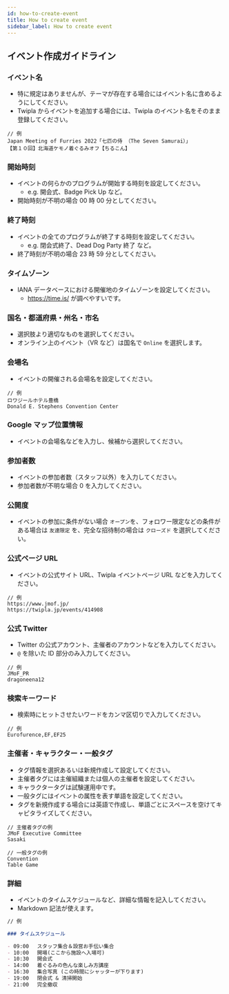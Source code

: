 ```yaml
---
id: how-to-create-event
title: How to create event
sidebar_label: How to create event
---
```


## イベント作成ガイドライン

### イベント名

- 特に規定はありませんが、テーマが存在する場合にはイベント名に含めるようにしてください。
- Twipla からイベントを追加する場合には、Twipla のイベント名をそのまま登録してください。

```
// 例
Japan Meeting of Furries 2022「七匹の侍 （The Seven Samurai）」
【第１０回】北海道ケモノ着ぐるみオフ【ちるこん】
```

### 開始時刻

- イベントの何らかのプログラムが開始する時刻を設定してください。
  - e.g. 開会式、Badge Pick Up など。
- 開始時刻が不明の場合 00 時 00 分としてください。

### 終了時刻

- イベントの全てのプログラムが終了する時刻を設定してください。
  - e.g. 閉会式終了、Dead Dog Party 終了 など。
- 終了時刻が不明の場合 23 時 59 分としてください。

### タイムゾーン

- IANA データベースにおける開催地のタイムゾーンを設定してください。
  - https://time.is/ が調べやすいです。

### 国名・都道府県・州名・市名

- 選択肢より適切なものを選択してください。
- オンライン上のイベント（VR など）は国名で `Online` を選択します。

### 会場名

- イベントの開催される会場名を設定してください。

```
// 例
ロワジールホテル豊橋
Donald E. Stephens Convention Center
```

### Google マップ位置情報

- イベントの会場名などを入力し、候補から選択してください。

### 参加者数

- イベントの参加者数（スタッフ以外）を入力してください。
- 参加者数が不明な場合 0 を入力してください。

### 公開度

- イベントの参加に条件がない場合 `オープン`を、フォロワー限定などの条件がある場合は `友達限定` を、完全な招待制の場合は `クローズド` を選択してください。

### 公式ページ URL

- イベントの公式サイト URL、Twipla イベントページ URL などを入力してください。

```
// 例
https://www.jmof.jp/
https://twipla.jp/events/414908
```

### 公式 Twitter

- Twitter の公式アカウント、主催者のアカウントなどを入力してください。
- `@` を除いた ID 部分のみ入力してください。

```
// 例
JMoF_PR
dragoneena12
```

### 検索キーワード

- 検索時にヒットさせたいワードをカンマ区切りで入力してください。

```
// 例
Eurofurence,EF,EF25
```

### 主催者・キャラクター・一般タグ

- タグ情報を選択あるいは新規作成して設定してください。
- 主催者タグには主催組織または個人の主催者を設定してください。
- キャラクタータグは試験運用中です。
- 一般タグにはイベントの属性を表す単語を設定してください。
- タグを新規作成する場合には英語で作成し、単語ごとにスペースを空けてキャピタライズしてください。

```
// 主催者タグの例
JMoF Executive Committee
Sasaki

// 一般タグの例
Convention
Table Game
```

### 詳細

- イベントのタイムスケジュールなど、詳細な情報を記入してください。
- Markdown 記法が使えます。

```markdown
// 例

### タイムスケジュール

- 09:00 　スタッフ集合＆設営お手伝い集合
- 10:00 　開場(ここから施設へ入場可)
- 10:30 　開会式
- 14:00 　着ぐるみの色んな楽しみ方講座
- 16:30 　集合写真 (この時間にシャッターが下ります)
- 19:00 　閉会式 & 清掃開始
- 21:00 　完全撤収
```
